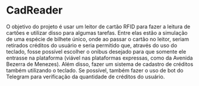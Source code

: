 # CadReader
O objetivo do projeto é usar um leitor de cartão RFID para fazer a leitura de cartões e utilizar disso para algumas tarefas. Entre elas estão a simulação de uma espécie de bilhete único, onde ao passar o cartão no leitor, seriam retirados créditos do usuário e seria permitido que, através do uso do teclado, fosse possível escolher o onibus desejado para que somente ele entrasse na plataforma (viável nas plataformas expressas, como da Avenida Bezerra de Menezes). Além disso, fazer um sistema de cadastro de créditos também utilizando o teclado. Se possível, também fazer o uso de bot do Telegram para verificação da quantidade de créditos do usuário.

